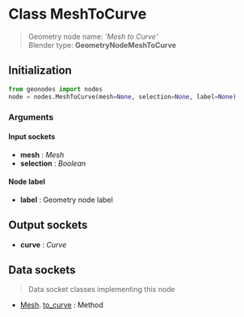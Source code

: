 
# Class MeshToCurve

> Geometry node name: _'Mesh to Curve'_<br>Blender type:  **GeometryNodeMeshToCurve**

## Initialization


```python
from geonodes import nodes
node = nodes.MeshToCurve(mesh=None, selection=None, label=None)
```


### Arguments


#### Input sockets



- **mesh** : _Mesh_
- **selection** : _Boolean_



#### Node label



- **label** : Geometry node label



## Output sockets



- **curve** : _Curve_



## Data sockets

> Data socket classes implementing this node


- [Mesh](aaa). [to_curve](bbb) : Method


